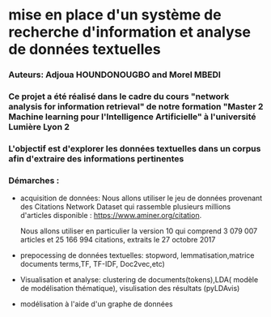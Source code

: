 # mise en place d'un système  de recherche d'information et analyse de données textuelles

### Auteurs: Adjoua HOUNDONOUGBO and Morel MBEDI

### Ce projet  a été réalisé dans le cadre du cours "network analysis for information retrieval"  de notre formation "Master 2  Machine learning pour l'Intelligence Artificielle" à l'université Lumière Lyon 2


### L'objectif est d'explorer les données textuelles dans un corpus  afin d'extraire des informations pertinentes

### Démarches :
- acquisition de données:  Nous allons utiliser le jeu de données provenant des Citations Network Dataset qui rassemble plusieurs millions d'articles disponible : https://www.aminer.org/citation.

  Nous allons utiliser en particulier la version 10 qui comprend 3 079 007 articles et 25 166 994 citations, extraits le 27 octobre 2017

- prepocessing de données textuelles: stopword, lemmatisation,matrice documents terms,TF, TF-IDF, Doc2vec,etc)

- Visualisation et analyse: clustering de documents(tokens),LDA( modèle de modélisation thématique), visulisation des résultats (pyLDAvis)
- modélisation à l'aide d'un graphe de données
